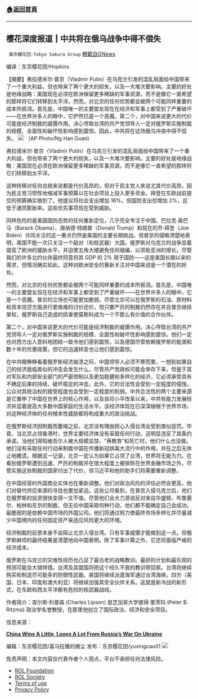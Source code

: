 ###  [:house:返回首頁](https://github.com/ourhimalayas/txt)
---


## 樱花深度报道┃中共将在俄乌战争中得不偿失
` 東京櫻花団-Tokyo Sakura Group` [轉載自GNews](https://gnews.org/zh-hans/2217977/)

编译：东京樱花团/Hopkins

【摘要】弗拉德米尔·普京（Vladmir Putin）在乌克兰引发的混乱局面给中国带来了一个重大利益，但也带来了两个更大的损失，以及一大堆次要影响。主要的好处是地缘战略：美国现在必须在欧洲保留更多稀缺的军事资源，而不是像它一直希望的那样将它们转移到太平洋。然而，对北京的任何优势都会被两个可能同样重要的成本所抵消。首先是，中国唯一的主要盟友现在在经济和军事上都受到了严重破坏——在世界许多人的眼中，它俨然已是一个恶魔。第二个，对中国来说更大的代价可能是经济制裁的威慑作用。决心夺取台湾的共产党领导人一定对俄罗斯实施制裁的规模、全面性和破坏性影响感到震惊。因此，中共将在这场俄乌冲突中得不偿失。
![](https://assets.gnews.org/wp-content/uploads/2022/03/1-276.png)
（AP Photo/Ng Han Guan)

弗拉德米尔·普京（Vladmir Putin）在乌克兰引发的混乱局面给中国带来了一个重大利益，但也带来了两个更大的损失，以及一大堆次要影响。主要的好处是地缘战略：美国现在必须在欧洲保留更多稀缺的军事资源，而不是像它一直希望的那样将它们转移到太平洋。

这种转移对任何总统来说都是代价高昂的，但对于民主党人来说尤其代价高昂，因为民主党习惯性地缩减军事预算以在社会项目上投入更多资金。拜登在东欧战前提交的预算确实做到了。他提议将社会支出增加 16%，但国防支出仅增加 2%，远低于通货膨胀率。这些优先事项现在受到威胁。

同样危险的是美国国防态势的任何重新定位，几乎完全专注于中国。巴拉克·奥巴马（Barack Obama）、唐纳德·特朗普（Donald Trump）和现在的乔·拜登（Joe Biden）共同关注的这一重点仍然是美国的主要长期挑战。但普京的侵略清楚地表明，美国不能一次只关注一个敌对（和核武器）大国。俄罗斯对乌克兰的战争显着提高了欧洲的威胁水平，并迫使五角大楼避免任何缩编，以资助亚洲的增长。尽管我们的许多北约伙伴最终同意将其 GDP 的 2% 用于国防——这是美国长期以来的需求，但情况确实如此。这种对欧洲安全的重新关注对中国来说是一个潜在的好处。

然而，对北京的任何优势都会被两个可能同样重要的成本所抵消。首先是，中国唯一的主要盟友现在在经济和军事上都受到了严重破坏——在世界许多人的眼中，它是一个恶魔。普京的立场也可能更加脆弱。尽管北京可以在俄罗斯的石油、原材料和资本信贷方面进行更艰难的讨价还价，但只要严厉的制裁仍然存在并且普京继续掌权，俄罗斯自己造成的损害使莫斯科成为一个不那么有价值的合作伙伴。

第二个，对中国来说更大的代价可能是经济制裁的威慑作用。决心夺取台湾的共产党领导人一定对俄罗斯实施制裁的规模、全面性和破坏性影响感到震惊。他们一定也对西方出人意料地团结一致令他们感到震惊，以及德国尽管依赖俄罗斯的能源和数十年的优惠政策，但它的迅速转变也让他们感到震惊。

在中共眼睁睁看着俄罗斯经济崩溃之际，中国领导人必须不寒而栗，一想到如果自己的经济面临类似的冲击会发生什么。尽管共产党政权可能会幸存下来，但鉴于其对军队和内部安全部门的严密控制以及更加稳健和多样化的经济，它必须承受具有不确定后果的持续、破坏稳定的冲击。此外，它的合法性会受到一定程度的侵蚀，公众对其统治权的接受程度也会受到一定程度的削弱。中共合法性的两个主要来源是它重申了中国在世界上的核心作用，以及自邓小平改革以来，中共有能力发展经济并显着提高大多数中国家庭的生活水平。该经济体现在已深深植根于世界市场，对这种经济体的任何根本性威胁都将构成重大的政治挑战。

在俄罗斯经济因制裁而萎缩之前，北京没有理由担心入侵台湾会受到类似惩罚。毕竟，当北京占领香港时，世界主要经济体没有采取任何行动，这明显违反了其条约承诺。当他们得知维吾尔人被大规模监禁、“再教育”和死亡时，他们什么也没做。他们没有采取任何行动来制裁中国在传播新冠病毒大流行中的作用，并在之后无休止地撒谎。根据这一记录，北京一定认为如果它占领了台湾，世界将无能为力。在看到俄罗斯遭到迅速、严厉的制裁并在很大程度上被排除在世界金融市场之外，尽管实施这些制裁的国家付出了代价，但习近平和他的助手们将需要重新调整。

在中国经营的外国商业实体也在重新调整。他们对政治风险的评估必然会更高，他们对替代供应来源的寻找也更加紧迫。这些公司看到，在普京入侵乌克兰后，他们在俄罗斯的投资很快变得一文不值。尽管他们会大力游说反对来自华盛顿、布鲁塞尔、柏林和东京的制裁，但无论中国采取何种行动，他们都不能确定自己会成功。最脆弱的是依赖中国市场的外国公司。他们将通过努力使最终市场多样化并尽量减少中国境内的任何固定资产来适应风险更大的环境。

经济制裁的前景本身不会阻止北京入侵台湾。只有军事威慑才能做到这一点。但俄罗斯麻烦的最终结果是清楚地向中国表明，除了军事计算之外，它还将面临严峻的经济成本。

俄罗斯在乌克兰的灾难性经历也凸显了最古老的战略教训。最好的计划和最乐观的预测可能会大错特错。台湾及其盟国将把这个经久不衰的教训带回家。台湾将继续购买和制造尽可能多的防御性武器。美国将继续派遣海军通过台湾海峡，四方（美国、日本、印度和澳大利亚）将继续加强其安全伙伴关系。这就是新冷战的新形式，在东欧和西太平洋都有危险的核武器战线。

作者简介：查尔斯·利普森 (Charles Lipson) 是芝加哥大学彼得·里茨玛 (Peter B. Ritzma) 政治学名誉教授，在那里他创立了国际政治、经济和安全项目。

信息来源：

[**China Wins A Little, Loses A Lot From Russia’s War On Ukraine**](https://www.zerohedge.com/geopolitical/china-wins-little-loses-lot-russias-war-ukraine)

编辑：东京樱花团/喜马拉雅的微尘
发布：东京樱花团/yuxingcao01
![](https://assets.gnews.org/wp-content/uploads/2022/02/二维码-3.jpg)


 

免责声明：本文内容仅代表作者个人观点，平台不承担任何法律风险。

- [ROL Foundation](https://rolfoundation.org/)
- [ROL Society](https://rolsociety.org/)
- [Terms of use](https://gnews.org/terms-of-use-3/)
- [Privacy Policy](https://gnews.org/privacy-policy/)
